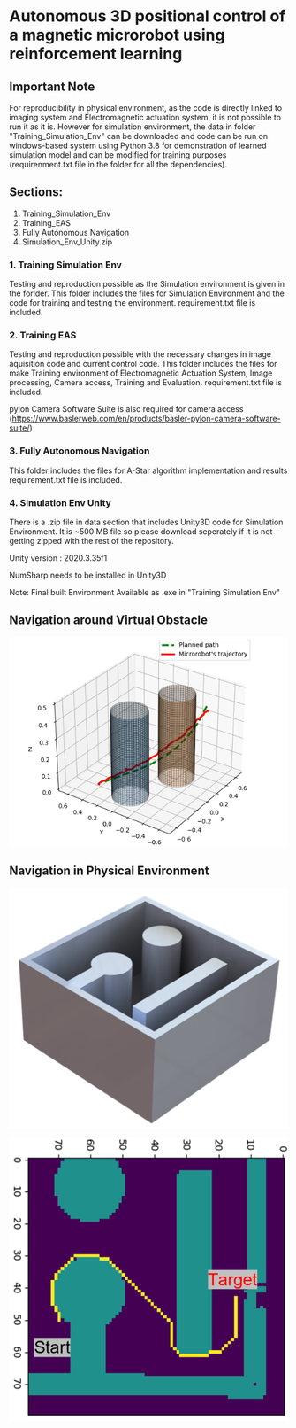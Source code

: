 # **Autonomous 3D positional control of a magnetic microrobot using reinforcement learning**

## **Important Note**
For reproducibility in physical environment, as the code is directly linked to imaging system and Electromagnetic actuation system, it is not possible to run it as it is. However for simulation environment, the data in folder "Training_Simulation_Env" can be downloaded and code can be run on windows-based system using Python 3.8 for demonstration of learned simulation model and can be modified for training purposes (requirenment.txt file in the folder for all the dependencies).

## Sections:

1. Training_Simulation_Env
2. Training_EAS
3. Fully Autonomous Navigation
4. Simulation_Env_Unity.zip

### 1. Training Simulation Env
Testing and reproduction possible as the Simulation environment is given in the forlder.
This folder includes the files for Simulation Environment and the code for training and testing the environment.
requirement.txt file is included.

### 2. Training EAS
Testing and reproduction possible with the necessary changes in image aquisition code and current control code.
This folder includes the files for make Training environment of Electromagnetic Actuation System, Image processing, Camera access, Training and Evaluation.
requirement.txt file is included.

pylon Camera Software Suite is also required for camera access (https://www.baslerweb.com/en/products/basler-pylon-camera-software-suite/)
### 3. Fully Autonomous Navigation
This folder includes the files for A-Star algorithm implementation and results
requirement.txt file is included.

### 4. Simulation Env Unity
There is a .zip file in data section that includes Unity3D code for Simulation Environment. It is ~500 MB file so please download seperately if it is not getting zipped with the rest of the repository.

Unity version : 2020.3.35f1

NumSharp needs to be installed in Unity3D

Note: Final built Environment Available as .exe in "Training Simulation Env"

## Navigation around Virtual Obstacle

![Navigation around virtual obstacle](virtual_obstacle.png "Navigation around virtual obstacle")

## Navigation in Physical Environment

![Physical channel](physical_obstacle.png "Physical channel")

![Navigation in Physical channel](physical_obstacle_navigation.png "Physical channel")
